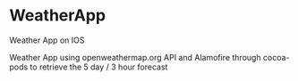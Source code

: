 # WeatherApp
Weather App on IOS

Weather App using openweathermap.org API and Alamofire through cocoa-pods to retrieve the 5 day / 3 hour forecast

